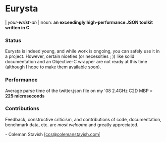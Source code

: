 # Eurysta
| *your-**wrist**-ah* | noun: **an exceedingly high-performance JSON toolkit written in C**

### Status
Eurysta is indeed young, and while work is ongoing, you can safely use it in a project. However, certain niceties (or necessities ; )) like solid documentation and an Objective-C wrapper are not ready at this time (although I hope to make them available soon).

### Performance
Average parse time of the twitter.json file on my '08 2.4GHz C2D MBP = **225 microseconds**

### Contributions
Feedback, constructive criticism, and contributions of code, documentation, benchmark data, etc. are *most welcome* and greatly appreciated.

\- Coleman Stavish [ccs@colemanstavish.com]